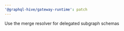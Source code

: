 ```yaml
---
'@graphql-hive/gateway-runtime': patch
---
```


Use the merge resolver for delegated subgraph schemas
